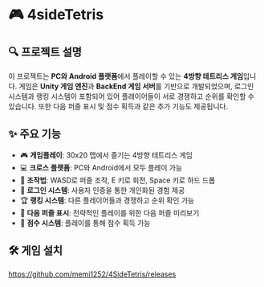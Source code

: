 # 🎮 4sideTetris

## 🔍 프로젝트 설명

이 프로젝트는 **PC와 Android 플랫폼**에서 플레이할 수 있는 **4방향 테트리스 게임**입니다. 게임은 **Unity 게임 엔진**과 **BackEnd 게임 서버**를 기반으로 개발되었으며, 로그인 시스템과 랭킹 시스템이 포함되어 있어 플레이어들이 서로 경쟁하고 순위를 확인할 수 있습니다. 또한 다음 퍼즐 표시 및 점수 획득과 같은 추가 기능도 제공됩니다.

## ✨ 주요 기능

- 🎮 **게임플레이**: 30x20 맵에서 즐기는 4방향 테트리스 게임  
- 💻 **크로스 플랫폼**: PC와 Android에서 모두 플레이 가능  
- 🔄 **조작법**: WASD로 퍼즐 조작, E 키로 회전, Space 키로 하드 드롭  
- 🚀 **로그인 시스템**: 사용자 인증을 통한 개인화된 경험 제공  
- 🏆 **랭킹 시스템**: 다른 플레이어들과 경쟁하고 순위 확인 가능  
- 🧩 **다음 퍼즐 표시**: 전략적인 플레이를 위한 다음 퍼즐 미리보기  
- 🎯 **점수 시스템**: 플레이를 통해 점수 획득 가능  

## 🛠 게임 설치
https://github.com/memi1252/4SideTetris/releases
